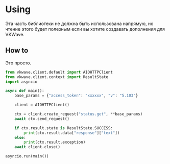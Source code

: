 # Using

Эта часть библиотеки не должна быть использована напрямую, но чтение этого будет полезным если вы хотите создавать дополнения для VKWave.

## How to

Это просто.

```python
from vkwave.client.default import AIOHTTPClient
from vkwave.client.context import ResultState
import asyncio

async def main():
    base_params = {"access_token": "xxxxxx", "v": "5.103"}

    client = AIOHTTPClient()

    ctx = client.create_request("status.get", **base_params)
    await ctx.send_request()

    if ctx.result.state is ResultState.SUCCESS:
        print(ctx.result.data["response"]["text"])
    else:
        print(ctx.result.exception)
    await client.close()

asyncio.run(main())
```
